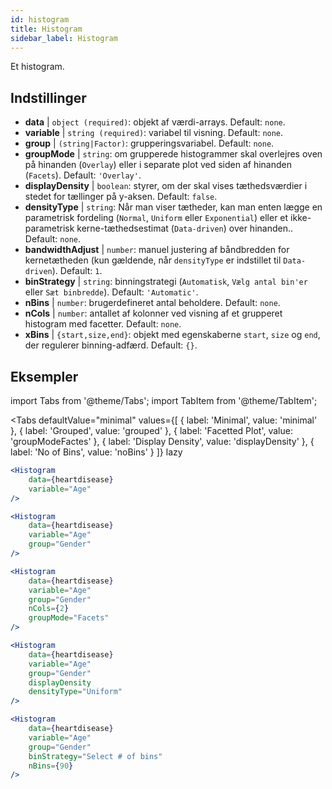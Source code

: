 ```yaml
---
id: histogram
title: Histogram
sidebar_label: Histogram
---
```


Et histogram.

## Indstillinger

* __data__ | `object (required)`: objekt af værdi-arrays. Default: `none`.
* __variable__ | `string (required)`: variabel til visning. Default: `none`.
* __group__ | `(string|Factor)`: grupperingsvariabel. Default: `none`.
* __groupMode__ | `string`: om grupperede histogrammer skal overlejres oven på hinanden (`Overlay`) eller i separate plot ved siden af hinanden (`Facets`). Default: `'Overlay'`.
* __displayDensity__ | `boolean`: styrer, om der skal vises tæthedsværdier i stedet for tællinger på y-aksen. Default: `false`.
* __densityType__ | `string`: Når man viser tætheder, kan man enten lægge en parametrisk fordeling (`Normal`, `Uniform` eller `Exponential`) eller et ikke-parametrisk kerne-tæthedsestimat (`Data-driven`) over hinanden.. Default: `none`.
* __bandwidthAdjust__ | `number`: manuel justering af båndbredden for kernetætheden (kun gældende, når `densityType` er indstillet til `Data-driven`). Default: `1`.
* __binStrategy__ | `string`: binningstrategi (`Automatisk`, `Vælg antal bin'er` eller `Sæt binbredde`). Default: `'Automatic'`.
* __nBins__ | `number`: brugerdefineret antal beholdere. Default: `none`.
* __nCols__ | `number`: antallet af kolonner ved visning af et grupperet histogram med facetter. Default: `none`.
* __xBins__ | `{start,size,end}`: objekt med egenskaberne `start`, `size` og `end`, der regulerer binning-adfærd. Default: `{}`.


## Eksempler

import Tabs from '@theme/Tabs';
import TabItem from '@theme/TabItem';

<Tabs
    defaultValue="minimal"
    values={[
        { label: 'Minimal', value: 'minimal' },
        { label: 'Grouped', value: 'grouped' },
        { label: 'Facetted Plot', value: 'groupModeFactes' },
        { label: 'Display Density', value: 'displayDensity' },
        { label: 'No of Bins', value: 'noBins' }
    ]}
    lazy
>

<TabItem value="minimal">

```jsx live
<Histogram 
    data={heartdisease} 
    variable="Age"
/>
```

</TabItem>

<TabItem value="grouped">

```jsx live
<Histogram 
    data={heartdisease} 
    variable="Age"
    group="Gender"
/>
```

</TabItem>

<TabItem value="groupModeFactes">

```jsx live
<Histogram 
    data={heartdisease} 
    variable="Age"
    group="Gender"
    nCols={2}
    groupMode="Facets"
/>
```

</TabItem>

<TabItem value="displayDensity">

```jsx live
<Histogram 
    data={heartdisease} 
    variable="Age"
    group="Gender"
    displayDensity 
    densityType="Uniform"
/>
```

</TabItem>

<TabItem value="noBins">

```jsx live
<Histogram 
    data={heartdisease} 
    variable="Age"
    group="Gender"
    binStrategy="Select # of bins"
    nBins={90}
/>
```

</TabItem>

</Tabs>
